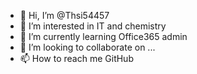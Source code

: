 - 👋 Hi, I’m @Thsi54457
- 👀 I’m interested in IT and chemistry
- 🌱 I’m currently learning Office365 admin
- 💞️ I’m looking to collaborate on ...
- 📫 How to reach me GitHub

<!---
Thsi54457/Thsi54457 is a ✨ special ✨ repository because its `README.md` (this file) appears on your GitHub profile.
You can click the Preview link to take a look at your changes.
--->
